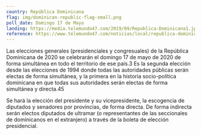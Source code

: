 ```yaml
---
country: República Dominicana
flag: img/dominican-republic-flag-small.png
poll_date: Domingo 17 de Mayo
landing: https://media.telemundo47.com/2019/09/Republica-Dominicana1.jpg?resize=850%2C478
reference: https://www.telemundo47.com/noticias/local/republica-dominicana-calendario-electoral-2020/166495/
---
```


Las elecciones generales (presidenciales y congresuales) de la República Dominicana de 2020 se celebrarán el domingo 17 de mayo de 2020 de forma simultánea en todo el territorio de ese país.3​ Es la segunda elección desde las elecciones de 1994 donde todas las autoridades públicas serán electas de forma simultánea, y la primera en la historia socio-política dominicana en que todas sus autoridades serán electas de forma simultánea y directa.4​5​

Se hará la elección del presidente y su vicepresidente, la escogencia de diputados y senadores por provincias, de forma directa. De forma indirecta serán electos diputados de ultramar (o representantes de las seccionales de dominicanos en el extranjero) a través de la boleta de elección presidencial.
